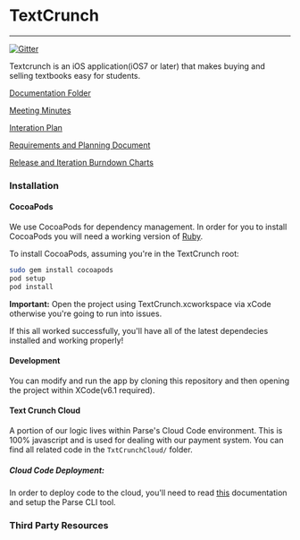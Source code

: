 # TextCrunch
---

[![Gitter](https://badges.gitter.im/Join%20Chat.svg)](https://gitter.im/gcoomber/TextCrunch?utm_source=badge&utm_medium=badge&utm_campaign=pr-badge&utm_content=badge)

Textcrunch is an iOS application(iOS7 or later) that makes buying and selling textbooks easy for students.

[Documentation Folder](https://drive.google.com/a/ualberta.ca/?tab=mo#folders/0B3Dml7eFPSQ-cnJ2TVFNdmhtU2s)

[Meeting Minutes ](https://docs.google.com/document/d/11F-L3x2ccZE2GWCgL6mIrnn2eDma-uQzakEOv66Hdhg/edit?usp=sharing)

[Interation Plan](https://docs.google.com/spreadsheets/d/1stDzi9Jg7wkI0EvA0Bl5i-6_2FDbe8f8oR2sb_0ZHO4/edit?usp=sharing)

[Requirements and Planning Document](https://docs.google.com/a/ualberta.ca/document/d/1bmjq_dkj4x_Q1tWqtzVzgbF_mbeWVTM-F2QmuKVp4K0/edit#heading=h.rf5nc6mi4le2)

[Release and Iteration Burndown Charts](https://docs.google.com/document/d/1kTm439JJk_D3D2b_TaEKMjeV1N-D-kJ1AzcBl5fU14I/edit?usp=sharing)

### Installation

#### CocoaPods

We use CocoaPods for dependency management. In order for you to install CocoaPods you will need a working version of
[Ruby](https://www.ruby-lang.org/en/documentation/installation/).

To install CocoaPods, assuming you're in the TextCrunch root:

```bash
sudo gem install cocoapods
pod setup
pod install
```
**Important:** Open the project using TextCrunch.xcworkspace via xCode otherwise you're going to run into issues.

If this all worked successfully, you'll have all of the latest dependecies installed and working properly!


#### Development

You can modify and run the app by cloning this repository and then opening the project within XCode(v6.1 required).

#### Text Crunch Cloud

A portion of our logic lives within Parse's Cloud Code environment. This is 100% javascript and is used for dealing with our payment system. You can find all related code in the `TxtCrunchCloud/` folder.

##### Cloud Code Deployment:
In order to deploy code to the cloud, you'll need to read [this](https://parse.com/docs/cloud_code_guide#clt) documentation and setup the Parse CLI tool.

### Third Party Resources
